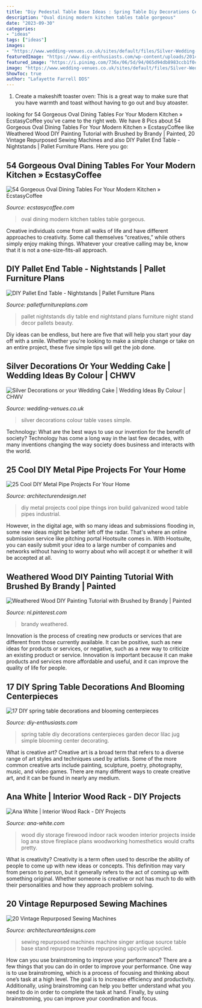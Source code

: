 ```yaml
---
title: "Diy Pedestal Table Base Ideas : Spring Table Diy Decorations Centerpieces Garden Decor Lilac Jug Simple Blooming Center Decorating"
description: "Oval dining modern kitchen tables table gorgeous"
date: "2023-09-30"
categories:
- "ideas"
tags: ["ideas"]
images:
- "https://www.wedding-venues.co.uk/sites/default/files/Silver-Wedding-Decorations-leijea.jpg"
featuredImage: "https://www.diy-enthusiasts.com/wp-content/uploads/2014/04/diy-spring-table-decorations-garden-lilac-bouquetjug.jpg"
featured_image: "https://i.pinimg.com/736x/06/5d/94/065d94db8983ccb1f0c63460378c1e7c.jpg"
image: "https://www.wedding-venues.co.uk/sites/default/files/Silver-Wedding-Decorations-leijea.jpg"
ShowToc: true
author: "Lafayette Farrell DDS"
---
```



1. Create a makeshift toaster oven: This is a great way to make sure that you have warmth and toast without having to go out and buy atoaster.

	

		
looking for 54 Gorgeous Oval Dining Tables For Your Modern Kitchen » EcstasyCoffee you've came to the right web. We have 8 Pics about 54 Gorgeous Oval Dining Tables For Your Modern Kitchen » EcstasyCoffee like Weathered Wood DIY Painting Tutorial with Brushed by Brandy | Painted, 20 Vintage Repurposed Sewing Machines and also DIY Pallet End Table - Nightstands | Pallet Furniture Plans. Here you go:
		
    
## 54 Gorgeous Oval Dining Tables For Your Modern Kitchen » EcstasyCoffee

<img loading=lazy src="https://i0.wp.com/www.ecstasycoffee.com/wp-content/uploads/2016/11/oval-table-ideas-for-kitchen26.jpg?resize=550%2C734" onerror="this.onerror=null;this.src='https://tse2.mm.bing.net/th?id=OIP.M3xT6xHetBU5ZWYB4c9TdwHaJ4&amp;pid=15.1';" alt="54 Gorgeous Oval Dining Tables For Your Modern Kitchen » EcstasyCoffee">

_Source: ecstasycoffee.com_

>oval dining modern kitchen tables table gorgeous. 

	

Creative individuals come from all walks of life and have different approaches to creativity. Some call themselves “creatives,” while others simply enjoy making things. Whatever your creative calling may be, know that it is not a one-size-fits-all approach.

    
## DIY Pallet End Table - Nightstands | Pallet Furniture Plans

<img loading=lazy src="http://palletfurnitureplans.com/wp-content/uploads/2014/01/pallet-nightstand-3.jpg" onerror="this.onerror=null;this.src='https://tse3.mm.bing.net/th?id=OIP.7G_AYDkIvMZTHchbu2pi9QHaJ4&amp;pid=15.1';" alt="DIY Pallet End Table - Nightstands | Pallet Furniture Plans">

_Source: palletfurnitureplans.com_

>pallet nightstands diy table end nightstand plans furniture night stand decor pallets beauty. 

	

Diy ideas can be endless, but here are five that will help you start your day off with a smile. Whether you're looking to make a simple change or take on an entire project, these five simple tips will get the job done.

    
## Silver Decorations Or Your Wedding Cake | Wedding Ideas By Colour | CHWV

<img loading=lazy src="https://www.wedding-venues.co.uk/sites/default/files/Silver-Wedding-Decorations-leijea.jpg" onerror="this.onerror=null;this.src='https://tse2.mm.bing.net/th?id=OIP.SGT3E2tYULWeFrzQXm-TVQHaJ3&amp;pid=15.1';" alt="Silver Decorations or your Wedding Cake | Wedding Ideas By Colour | CHWV">

_Source: wedding-venues.co.uk_

>silver decorations colour table vases simple. 

	

Technology: What are the best ways to use our invention for the benefit of society?
Technology has come a long way in the last few decades, with many inventions changing the way society does business and interacts with the world.

    
## 25 Cool DIY Metal Pipe Projects For Your Home

<img loading=lazy src="http://cdn.architecturendesign.net/wp-content/uploads/2016/01/AD-Cool-DIY-Metal-Projects-For-Your-Home-04.jpg" onerror="this.onerror=null;this.src='https://tse2.mm.bing.net/th?id=OIP.soq5h__2jZNaQdMHd8Gg5AHaE8&amp;pid=15.1';" alt="25 Cool DIY Metal Pipe Projects For Your Home">

_Source: architecturendesign.net_

>diy metal projects cool pipe things iron build galvanized wood table pipes industrial. 

	

However, in the digital age, with so many ideas and submissions flooding in, some new ideas might be better left off the radar. That's where an online submission service like pitching portal Hootsuite comes in. With Hootsuite, you can easily submit your idea to a large number of companies and networks without having to worry about who will accept it or whether it will be accepted at all.

    
## Weathered Wood DIY Painting Tutorial With Brushed By Brandy | Painted

<img loading=lazy src="https://i.pinimg.com/736x/06/5d/94/065d94db8983ccb1f0c63460378c1e7c.jpg" onerror="this.onerror=null;this.src='https://tse2.mm.bing.net/th?id=OIP.uojzKXu4TxDyWOEX8qywQQHaLH&amp;pid=15.1';" alt="Weathered Wood DIY Painting Tutorial with Brushed by Brandy | Painted">

_Source: nl.pinterest.com_

>brandy weathered. 

	

Innovation is the process of creating new products or services that are different from those currently available. It can be positive, such as new ideas for products or services, or negative, such as a new way to criticize an existing product or service. Innovation is important because it can make products and services more affordable and useful, and it can improve the quality of life for people.

    
## 17 DIY Spring Table Decorations And Blooming Centerpieces

<img loading=lazy src="https://www.diy-enthusiasts.com/wp-content/uploads/2014/04/diy-spring-table-decorations-garden-lilac-bouquetjug.jpg" onerror="this.onerror=null;this.src='https://tse4.mm.bing.net/th?id=OIP.UG6ZkVrUa1M-vnc_vMwiOAHaLH&amp;pid=15.1';" alt="17 DIY spring table decorations and blooming centerpieces">

_Source: diy-enthusiasts.com_

>spring table diy decorations centerpieces garden decor lilac jug simple blooming center decorating. 

	

What is creative art?
Creative art is a broad term that refers to a diverse range of art styles and techniques used by artists. Some of the more common creative arts include painting, sculpture, poetry, photography, music, and video games. There are many different ways to create creative art, and it can be found in nearly any medium.

    
## Ana White | Interior Wood Rack - DIY Projects

<img loading=lazy src="http://www.ana-white.com/sites/default/files/IMG_0035_0.JPG" onerror="this.onerror=null;this.src='https://tse1.mm.bing.net/th?id=OIP.Aln_q7KJj7a3g0uXLoa3rgHaJ4&amp;pid=15.1';" alt="Ana White | Interior Wood Rack - DIY Projects">

_Source: ana-white.com_

>wood diy storage firewood indoor rack wooden interior projects inside log ana stove fireplace plans woodworking homesthetics would crafts pretty. 

	

What is creativity?
Creativity is a term often used to describe the ability of people to come up with new ideas or concepts. This definition may vary from person to person, but it generally refers to the act of coming up with something original. Whether someone is creative or not has much to do with their personalities and how they approach problem solving.

    
## 20 Vintage Repurposed Sewing Machines

<img loading=lazy src="http://www.architectureartdesigns.com/wp-content/uploads/2013/10/1034-630x941.jpg" onerror="this.onerror=null;this.src='https://tse3.mm.bing.net/th?id=OIP.7tVGXdJ5LfuvwvJt2FqRKwHaLD&amp;pid=15.1';" alt="20 Vintage Repurposed Sewing Machines">

_Source: architectureartdesigns.com_

>sewing repurposed machines machine singer antique source table base stand repurpose treadle repurposing upcycle upcycled. 

	

How can you use brainstroming to improve your performance?
There are a few things that you can do in order to improve your performance. One way is to use brainstroming, which is a process of focusing and thinking about one’s task at a high level. The goal is to increase efficiency and productivity. Additionally, using brainstroming can help you better understand what you need to do in order to complete the task at hand. Finally, by using brainstroming, you can improve your coordination and focus.

